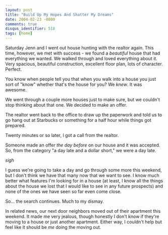 ```yaml
---
layout: post
title: "Build Up My Hopes And Shatter My Dreams"
date: 2004-02-23 -0800
comments: true
disqus_identifier: 518
tags: [home]
---
```

Saturday Jenn and I went out house hunting with the realtor again. This
time, however, we met with success - we found a *beautiful* house that
had everything we wanted. We walked through and loved everything about
it. Very spacious, beautiful construction, excellent floor plan, lots of
character. Perfect.

 You know when people tell you that when you walk into a house you just
sort of "know" whether that's the house for you? We *knew*. It was
awesome.

 We went through a couple more houses just to make sure, but we couldn't
stop thinking about that one. We decided to make an offer.

 The realtor went back to the office to draw up the paperwork and told
us to go hang out at Starbucks or something for a half hour while things
got prepared.

 Twenty minutes or so later, I got a call from the realtor.

 Someone made an offer *the day before* on our house and it was
accepted. So, from the category "a day late and a dollar short," we were
a day late.

 *sigh*

 I guess we're going to take a day and go through some more this
weekend, but I don't think we have that many now that we want to see. I
know much better what features I'm looking for in a house (at least, I
know all the things about the house we lost that I would like to see in
any future prospects) and none of the ones we have seen so far even come
close.

 So... the search continues. Much to my dismay.

 In related news, our next door neighbors moved out of their apartment
this weekend. It made me very jealous, though honestly I don't know if
they're moving to a house or just another apartment. Either way, I
couldn't help but feel like it should be *me* doing the moving out.
